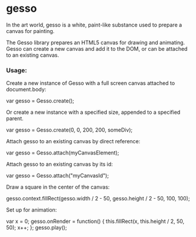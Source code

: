 # gesso

In the art world, gesso is a white, paint-like substance used to prepare a canvas for painting.

The Gesso library prepares an HTML5 canvas for drawing and animating. Gesso can create a new canvas and add it to the DOM, or can be attached to an existing canvas.

### Usage:

Create a new instance of Gesso with a full screen canvas attached to document.body:
  
  var gesso = Gesso.create();
  
Or create a new instance with a specified size, appended to a specified parent.

  var gesso = Gesso.create(0, 0, 200, 200, someDiv);
  
Attach gesso to an existing canvas by direct reference:

  var gesso = Gesso.attach(myCanvasElement);
  
Attach gesso to an existing canvas by its id:

  var gesso = Gesso.attach("myCanvasId");
  
Draw a square in the center of the canvas:
  
  gesso.context.fillRect(gesso.width / 2 - 50, gesso.height / 2 - 50, 100, 100);
  
Set up for animation:

  var x = 0;
  gesso.onRender = function() {
    this.fillRect(x, this.height / 2, 50, 50);
    x++;
  };
  gesso.play();


